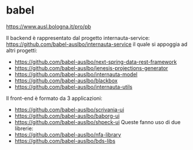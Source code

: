 # babel

https://www.ausl.bologna.it/pro/pb

Il backend è rappresentato dal progetto internauta-service: https://github.com/babel-auslbo/internauta-service
il quale si appoggia ad altri progetti:
- https://github.com/babel-auslbo/next-spring-data-rest-framework
- https://github.com/babel-auslbo/jenesis-projections-generator
- https://github.com/babel-auslbo/internauta-model
- https://github.com/babel-auslbo/blackbox
- https://github.com/babel-auslbo/internauta-utils

Il front-end è formato da 3 applicazioni:
- https://github.com/babel-auslbo/scrivania-ui
- https://github.com/babel-auslbo/baborg-ui
- https://github.com/babel-auslbo/shpeck-ui
Queste fanno uso di due librerie:
- https://github.com/babel-auslbo/nfa-library
- https://github.com/babel-auslbo/bds-libs
